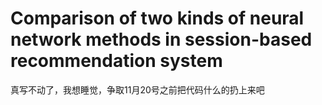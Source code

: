# Comparison of two kinds of neural network methods in session-based recommendation system
真写不动了，我想睡觉，争取11月20号之前把代码什么的扔上来吧
